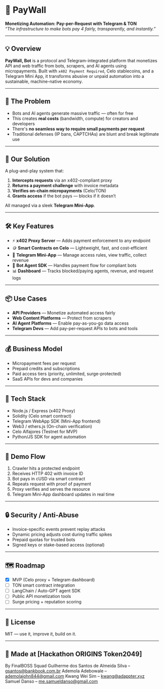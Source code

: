 # 🤖 PayWall

**Monetizing Automation: Pay-per-Request with Telegram & TON**  
_“The infrastructure to make bots pay 4 fairly, transparently, and instantly.”_

---

## 💡 Overview

**PayWall, Bot** is a protocol and Telegram-integrated platform that monetizes API and web traffic from bots, scrapers, and AI agents using micropayments. Built with `x402 Payment Required`, Celo stablecoins, and a Telegram Mini App, it transforms abusive or unpaid automation into a sustainable, machine-native economy.

---

## 🧩 The Problem

- Bots and AI agents generate massive traffic — often for free
- This creates **real costs** (bandwidth, compute) for creators and developers
- There's **no seamless way to require small payments per request**
- Traditional defenses (IP bans, CAPTCHAs) are blunt and break legitimate use

---

## 🚀 Our Solution

A plug-and-play system that:

1. **Intercepts requests** via an x402-compliant proxy
2. **Returns a payment challenge** with invoice metadata
3. **Verifies on-chain micropayments** (Celo/TON)
4. **Grants access** if the bot pays — blocks if it doesn’t

All managed via a sleek **Telegram Mini-App**.

---

## 🛠️ Key Features

- ⚡ **x402 Proxy Server** — Adds payment enforcement to any endpoint
- 🪙 **Smart Contracts on Celo** — Lightweight, fast, and cost-efficient
- 📱 **Telegram Mini-App** — Manage access rules, view traffic, collect revenue
- 🤖 **Bot Agent SDK** — Handles payment flow for compliant bots
- 📊 **Dashboard** — Tracks blocked/paying agents, revenue, and request logs

---

## 📦 Use Cases

- **API Providers** — Monetize automated access fairly
- **Web Content Platforms** — Protect from scrapers
- **AI Agent Platforms** — Enable pay-as-you-go data access
- **Telegram Devs** — Add pay-per-request APIs to bots and tools

---

## 💰 Business Model

- Micropayment fees per request
- Prepaid credits and subscriptions
- Paid access tiers (priority, unlimited, surge-protected)
- SaaS APIs for devs and companies

---

## 🧠 Tech Stack

- Node.js / Express (x402 Proxy)
- Solidity (Celo smart contract)
- Telegram WebApp SDK (Mini-App frontend)
- Web3 / ethers.js (On-chain verification)
- Celo Alfajores (Testnet for MVP)
- Python/JS SDK for agent automation

---

## 🧪 Demo Flow

1. Crawler hits a protected endpoint
2. Receives HTTP 402 with invoice ID
3. Bot pays in cUSD via smart contract
4. Repeats request with proof of payment
5. Proxy verifies and serves the resource
6. Telegram Mini-App dashboard updates in real time

---

## 🔒 Security / Anti-Abuse

- Invoice-specific events prevent replay attacks
- Dynamic pricing adjusts cost during traffic spikes
- Prepaid quotas for trusted bots
- Signed keys or stake-based access (optional)

---

## 🗺️ Roadmap

- [x] MVP (Celo proxy + Telegram dashboard)
- [ ] TON smart contract integration
- [ ] LangChain / Auto-GPT agent SDK
- [ ] Public API monetization tools
- [ ] Surge pricing + reputation scoring

---

## 🧾 License

MIT — use it, improve it, build on it.

---

## 🧠 Made at [Hackathon ORIGINS Token2049]

By FinalBOSS Squad 
Guilherme dos Santos de Almeida Silva – gsantos@bankbook.com.br
Ademola Adebowale – ​​ademolajohn844@gmail.com
Kwang Wei Sim – kwang@adappter.xyz
Samuel Danso – me.samueldanso@gmail.com 
